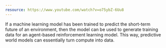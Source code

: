 ```yaml
---
resource: https://www.youtube.com/watch?v=o75ybZ-6Uu8
---
```


If a machine learning model has been trained to predict the short-term future of an environment, then the model can be used to generate training data for an agent-based reinforcement learning model. This way, predictive world models can essentially turn compute into data.